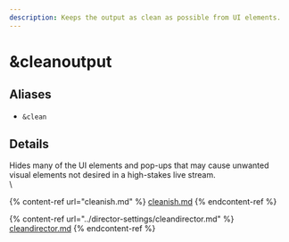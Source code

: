 ```yaml
---
description: Keeps the output as clean as possible from UI elements.
---
```


# \&cleanoutput

## Aliases

* `&clean`

## Details

Hides many of the UI elements and pop-ups that may cause unwanted visual elements not desired in a high-stakes live stream.\
\


{% content-ref url="cleanish.md" %}
[cleanish.md](cleanish.md)
{% endcontent-ref %}

{% content-ref url="../director-settings/cleandirector.md" %}
[cleandirector.md](../director-settings/cleandirector.md)
{% endcontent-ref %}

